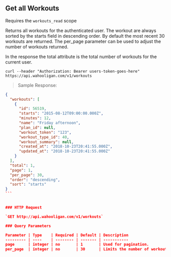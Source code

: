 ## Get all Workouts

Requires the `workouts_read` scope

Returns all workouts for the authenticated user. The workout are always sorted by the starts field in descending order. By default the most recent 30 workouts are returned.  The per_page parameter can be used to adjust the number of workouts returned.

In the response the total attribute is the total number of workouts for the current user.


```shell
curl --header "Authorization: Bearer users-token-goes-here" https://api.wahooligan.com/v1/workouts
```

> Sample Response:

``````json
{
  "workouts": [
    {
      "id": 56519,
      "starts": "2015-08-12T09:00:00.000Z",
      "minutes": 12,
      "name": "Friday afternoon",
      "plan_id": null,
      "workout_token": "123",
      "workout_type_id": 40,
      "workout_summary": null,
      "created_at": "2018-10-23T20:41:55.000Z",
      "updated_at": "2018-10-23T20:41:55.000Z"
    }
  ],
  "total": 1,
  "page": 1,
  "per_page": 30,
  "order": "descending",
  "sort": "starts"
}
```


### HTTP Request

`GET http://api.wahooligan.com/v1/workouts`

### Query Parameters

Parameter | Type    | Required | Default | Description
--------- | ----    | -------- | ------- | -----------
page      | integer | no       | 1       | Used for pagination.
per_page  | integer | no       | 30      | Limits the number of workouts returned.
